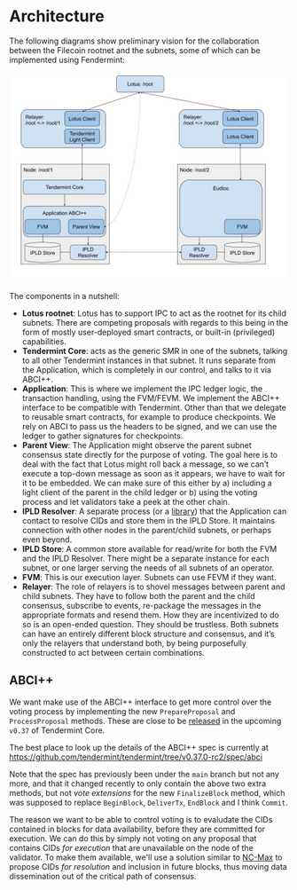 # Architecture

The following diagrams show preliminary vision for the collaboration between the Filecoin rootnet and the subnets,
some of which can be implemented using Fendermint:

![Architecture](images/IPC%20with%20Tendermint%20Core.jpg)

The components in a nutshell:
* __Lotus rootnet__: Lotus has to support IPC to act as the rootnet for its child subnets. There are competing proposals with regards to this being in the form of mostly user-deployed smart contracts, or built-in (privileged) capabilities.
* __Tendermint Core__: acts as the generic SMR in one of the subnets, talking to all other Tendermint instances in that subnet. It runs separate from the Application, which is completely in our control, and talks to it via ABCI++.
* __Application__: This is where we implement the IPC ledger logic, the transaction handling, using the FVM/FEVM. We implement the ABCI++ interface to be compatible with Tendermint. Other than that we delegate to reusable smart contracts, for example to produce checkpoints. We rely on ABCI to pass us the headers to be signed, and we can use the ledger to gather signatures for checkpoints.
* __Parent View__: The Application might observe the parent subnet consensus state directly for the purpose of voting. The goal here is to deal with the fact that Lotus might roll back a message, so we can’t execute a top-down message as soon as it appears, we have to wait for it to be embedded. We can make sure of this either by a) including a light client of the parent in the child ledger or b) using the voting process and let validators take a peek at the other chain.
* __IPLD Resolver__: A separate process (or a [library](https://github.com/consensus-shipyard/ipc/tree/main/ipld/resolver)) that the Application can contact to resolve CIDs and store them in the IPLD Store. It maintains connection with other nodes in the parent/child subnets, or perhaps even beyond.
* __IPLD Store__: A common store available for read/write for both the FVM and the IPLD Resolver. There might be a separate instance for each subnet, or one larger serving the needs of all subnets of an operator.
* __FVM__: This is our execution layer. Subnets can use FEVM if they want.
* __Relayer__: The role of relayers is to shovel messages between parent and child subnets. They have to follow both the parent and the child consensus, subscribe to events, re-package the messages in the appropriate formats and resend them. How they are incentivized to do so is an open-ended question. They should be trustless. Both subnets can have an entirely different block structure and consensus, and it’s only the relayers that understand both, by being purposefully constructed to act between certain combinations.

## ABCI++

We want make use of the ABCI++ interface to get more control over the voting process by implementing the new `PrepareProposal` and `ProcessProposal` methods. These are close to be [released](https://github.com/tendermint/tendermint/issues/9053) in the upcoming `v0.37` of Tendermint Core.

The best place to look up the details of the ABCI++ spec is currently at https://github.com/tendermint/tendermint/tree/v0.37.0-rc2/spec/abci

Note that the spec has previously been under the `main` branch but not any more, and that it changed recently to only contain the above two extra methods, but not _vote extensions_ for the new `FinalizeBlock` method, which was supposed to replace `BeginBlock`, `DeliverTx`, `EndBlock` and I think `Commit`.

The reason we want to be able to control voting is to evaludate the CIDs contained in blocks for data availability, before they are committed for execution. We can do this by simply not voting on any proposal that contains CIDs _for execution_ that are unavailable on the node of the validator. To make them available, we'll use a solution similar to [NC-Max](https://eprint.iacr.org/2020/1101) to propose CIDs _for resolution_ and inclusion in future blocks, thus moving data dissemination out of the critical path of consensus.

